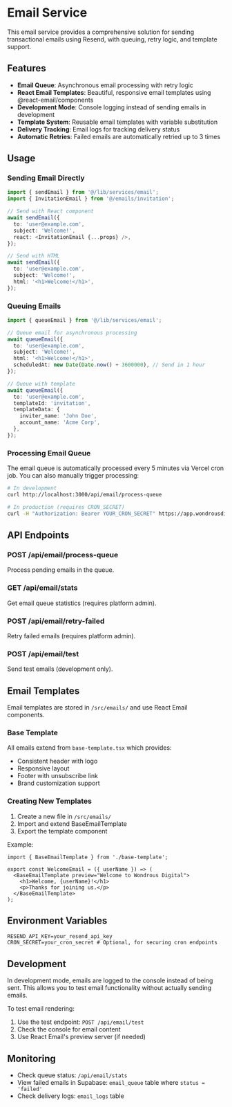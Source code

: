 # Email Service

This email service provides a comprehensive solution for sending transactional emails using Resend, with queuing, retry logic, and template support.

## Features

- **Email Queue**: Asynchronous email processing with retry logic
- **React Email Templates**: Beautiful, responsive email templates using @react-email/components
- **Development Mode**: Console logging instead of sending emails in development
- **Template System**: Reusable email templates with variable substitution
- **Delivery Tracking**: Email logs for tracking delivery status
- **Automatic Retries**: Failed emails are automatically retried up to 3 times

## Usage

### Sending Email Directly

```typescript
import { sendEmail } from '@/lib/services/email';
import { InvitationEmail } from '@/emails/invitation';

// Send with React component
await sendEmail({
  to: 'user@example.com',
  subject: 'Welcome!',
  react: <InvitationEmail {...props} />,
});

// Send with HTML
await sendEmail({
  to: 'user@example.com',
  subject: 'Welcome!',
  html: '<h1>Welcome!</h1>',
});
```

### Queuing Emails

```typescript
import { queueEmail } from '@/lib/services/email';

// Queue email for asynchronous processing
await queueEmail({
  to: 'user@example.com',
  subject: 'Welcome!',
  html: '<h1>Welcome!</h1>',
  scheduledAt: new Date(Date.now() + 3600000), // Send in 1 hour
});

// Queue with template
await queueEmail({
  to: 'user@example.com',
  templateId: 'invitation',
  templateData: {
    inviter_name: 'John Doe',
    account_name: 'Acme Corp',
  },
});
```

### Processing Email Queue

The email queue is automatically processed every 5 minutes via Vercel cron job. You can also manually trigger processing:

```bash
# In development
curl http://localhost:3000/api/email/process-queue

# In production (requires CRON_SECRET)
curl -H "Authorization: Bearer YOUR_CRON_SECRET" https://app.wondrousdigital.com/api/email/process-queue
```

## API Endpoints

### POST /api/email/process-queue
Process pending emails in the queue.

### GET /api/email/stats
Get email queue statistics (requires platform admin).

### POST /api/email/retry-failed
Retry failed emails (requires platform admin).

### POST /api/email/test
Send test emails (development only).

## Email Templates

Email templates are stored in `/src/emails/` and use React Email components.

### Base Template
All emails extend from `base-template.tsx` which provides:
- Consistent header with logo
- Responsive layout
- Footer with unsubscribe link
- Brand customization support

### Creating New Templates

1. Create a new file in `/src/emails/`
2. Import and extend BaseEmailTemplate
3. Export the template component

Example:
```tsx
import { BaseEmailTemplate } from './base-template';

export const WelcomeEmail = ({ userName }) => (
  <BaseEmailTemplate preview="Welcome to Wondrous Digital">
    <h1>Welcome, {userName}!</h1>
    <p>Thanks for joining us.</p>
  </BaseEmailTemplate>
);
```

## Environment Variables

```env
RESEND_API_KEY=your_resend_api_key
CRON_SECRET=your_cron_secret # Optional, for securing cron endpoints
```

## Development

In development mode, emails are logged to the console instead of being sent. This allows you to test email functionality without actually sending emails.

To test email rendering:
1. Use the test endpoint: `POST /api/email/test`
2. Check the console for email content
3. Use React Email's preview server (if needed)

## Monitoring

- Check queue status: `/api/email/stats`
- View failed emails in Supabase: `email_queue` table where `status = 'failed'`
- Check delivery logs: `email_logs` table